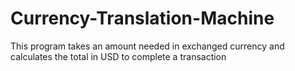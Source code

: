 # Currency-Translation-Machine
This program takes an amount needed in exchanged currency and calculates the total in USD to complete a transaction
